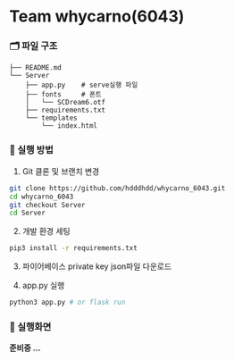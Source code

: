 # Team whycarno(6043)

### 🗂️ 파일 구조
```
├── README.md
└── Server
    ├── app.py    # serve실행 파일
    ├── fonts     # 폰트
    │   └── SCDream6.otf
    ├── requirements.txt
    └── templates
        └── index.html
```

### 🚀 실행 방법
1. Git 클론 및 브랜치 변경
  ```bash
  git clone https://github.com/hdddhdd/whycarno_6043.git
  cd whycarno_6043
  git checkout Server
  cd Server
  ```

2. 개발 환경 세팅
  ```bash
  pip3 install -r requirements.txt
  ```

3. 파이어베이스 private key json파일 다운로드

4. app.py 실행
  ```bash
  python3 app.py # or flask run
  ```

### 📸 실행화면
**준비중 ...**